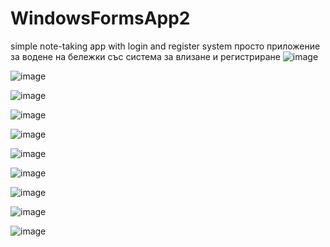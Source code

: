 # WindowsFormsApp2

simple note-taking app with login and register system
просто приложение за водене на бележки със система за влизане и регистриране
![image](https://github.com/radev1924/WindowsFormsApp2/assets/26287242/af376e2a-e58c-4105-91f1-8f4de38b36b3)

![image](https://github.com/radev1924/WindowsFormsApp2/assets/26287242/884eb192-9fec-4354-837e-f002098a163b)

![image](https://github.com/radev1924/WindowsFormsApp2/assets/26287242/b9d4dee1-2d07-44d7-90f2-c4dd813d8c36)

![image](https://github.com/radev1924/WindowsFormsApp2/assets/26287242/de72d99c-cc4f-4712-baf8-1c516faec6c4)

![image](https://github.com/radev1924/WindowsFormsApp2/assets/26287242/cdc32e27-1921-400a-8c5c-ac839895d395)

![image](https://github.com/radev1924/WindowsFormsApp2/assets/26287242/c2f756e9-a283-4826-bce3-f5c0dc0a62e3)

![image](https://github.com/radev1924/WindowsFormsApp2/assets/26287242/9054e735-77dd-4c3a-8284-fc184f54d5da)

![image](https://github.com/radev1924/WindowsFormsApp2/assets/26287242/655e2dac-6620-4992-9805-0c92637ba1e6)

![image](https://github.com/radev1924/WindowsFormsApp2/assets/26287242/40c3f773-6043-4a91-93b7-539d32c14f11)

![image](https://github.com/radev1924/WindowsFormsApp2/assets/26287242/05b18f39-9ab0-4819-a94c-4d93aa4ac422)
